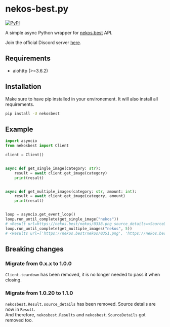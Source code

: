 # nekos-best.py

[![PyPI](https://img.shields.io/pypi/v/nekosbest?style=flat-square)](https://pypi.org/project/nekosbest)

A simple async Python wrapper for [nekos.best](https://nekos.best) API.

Join the official Discord server [here](https://nekos.best/discord?ref=py).

## Requirements

- aiohttp (>=3.6.2)

## Installation

Make sure to have pip installed in your environement. It will also install all requirements.

```bash
pip install -U nekosbest
```

## Example

```py
import asyncio
from nekosbest import Client

client = Client()


async def get_single_image(category: str):
    result = await client.get_image(category)
    print(result)


async def get_multiple_images(category: str, amount: int):
    result = await client.get_image(category, amount)
    print(result)


loop = asyncio.get_event_loop()
loop.run_until_complete(get_single_image("nekos"))
# <Result url=https://nekos.best/nekos/0338.png source_details=<SourceDetails artist_href=https://www.pixiv.net/en/users/28136401 artist_name=PiAn source_url=https://www.pixiv.net/en/artworks/91363666>>
loop.run_until_complete(get_multiple_images("nekos", 5))
# <Results url=['https://nekos.best/nekos/0351.png', 'https://nekos.best/nekos/0442.png', 'https://nekos.best/nekos/0436.png', 'https://nekos.best/nekos/0307.png', 'https://nekos.best/nekos/0009.png'] source_details=[<SourceDetails artist_href=https://www.pixiv.net/en/users/7331947 artist_name=xoaiu source_url=https://www.pixiv.net/en/artworks/87593460>, <SourceDetails artist_href=https://www.pixiv.net/en/users/37889769 artist_name=タン塩 source_url=https://www.pixiv.net/en/artworks/89459198>, <SourceDetails artist_href=https://www.pixiv.net/en/users/38808847 artist_name=Elliot source_url=https://www.pixiv.net/en/artworks/89283107>, <SourceDetails artist_href=https://www.pixiv.net/en/users/43296648 artist_name=楠シノ source_url=https://www.pixiv.net/en/artworks/86584286>, <SourceDetails artist_href=https://www.pixiv.net/en/users/32933178 artist_name=しずりゆき source_url=https://www.pixiv.net/artworks/85664088>]>
```

## Breaking changes

### Migrate from 0.x.x to 1.0.0

`Client.teardown` has been removed, it is no longer needed to pass it when closing.

### Migrate from 1.0.20 to 1.1.0

`nekosbest.Result.source_details` has been removed. Source details are now in `Result`.  
And therefore, `nekosbest.Results` and `nekosbest.SourceDetails` got removed too.
